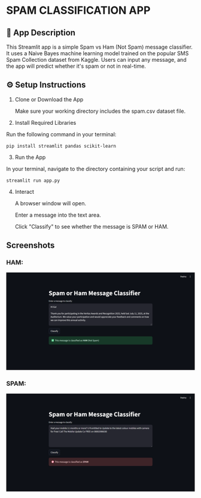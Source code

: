 # SPAM CLASSIFICATION APP


## 📄 App Description

This Streamlit app is a simple Spam vs Ham (Not Spam) message classifier. It uses a Naive Bayes machine learning model trained on the popular SMS Spam Collection dataset from Kaggle. Users can input any message, and the app will predict whether it's spam or not in real-time.


## ⚙️ Setup Instructions

1. Clone or Download the App

    Make sure your working directory includes the spam.csv dataset file.

2. Install Required Libraries

Run the following command in your terminal:

    pip install streamlit pandas scikit-learn

3. Run the App

In your terminal, navigate to the directory containing your script and run:

    streamlit run app.py

4. Interact

    A browser window will open.

    Enter a message into the text area.

    Click "Classify" to see whether the message is SPAM or HAM.


## Screenshots


### HAM: 

![alt text](images/ham-ss.png "HAM")

### SPAM:

![alt text](images/spam-ss.png "SPAM")
